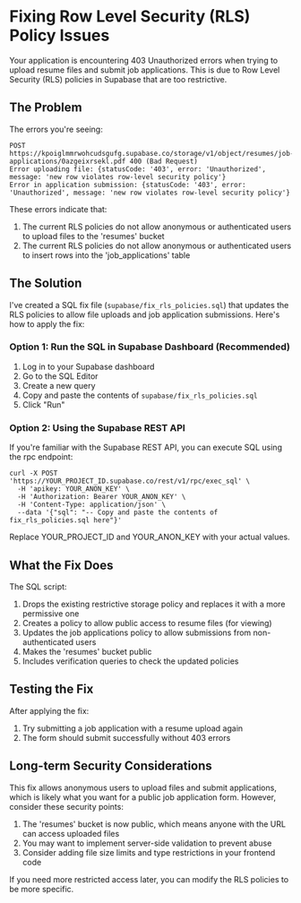 # Fixing Row Level Security (RLS) Policy Issues

Your application is encountering 403 Unauthorized errors when trying to upload resume files and submit job applications. This is due to Row Level Security (RLS) policies in Supabase that are too restrictive.

## The Problem

The errors you're seeing:
```
POST https://kpoiglmmrwohcudsgufg.supabase.co/storage/v1/object/resumes/job-applications/0azgeixrsekl.pdf 400 (Bad Request)
Error uploading file: {statusCode: '403', error: 'Unauthorized', message: 'new row violates row-level security policy'}
Error in application submission: {statusCode: '403', error: 'Unauthorized', message: 'new row violates row-level security policy'}
```

These errors indicate that:
1. The current RLS policies do not allow anonymous or authenticated users to upload files to the 'resumes' bucket
2. The current RLS policies do not allow anonymous or authenticated users to insert rows into the 'job_applications' table

## The Solution

I've created a SQL fix file (`supabase/fix_rls_policies.sql`) that updates the RLS policies to allow file uploads and job application submissions. Here's how to apply the fix:

### Option 1: Run the SQL in Supabase Dashboard (Recommended)

1. Log in to your Supabase dashboard
2. Go to the SQL Editor
3. Create a new query
4. Copy and paste the contents of `supabase/fix_rls_policies.sql`
5. Click "Run"

### Option 2: Using the Supabase REST API

If you're familiar with the Supabase REST API, you can execute SQL using the rpc endpoint:

```
curl -X POST 'https://YOUR_PROJECT_ID.supabase.co/rest/v1/rpc/exec_sql' \
  -H 'apikey: YOUR_ANON_KEY' \
  -H 'Authorization: Bearer YOUR_ANON_KEY' \
  -H 'Content-Type: application/json' \
  --data '{"sql": "-- Copy and paste the contents of fix_rls_policies.sql here"}'
```

Replace YOUR_PROJECT_ID and YOUR_ANON_KEY with your actual values.

## What the Fix Does

The SQL script:

1. Drops the existing restrictive storage policy and replaces it with a more permissive one
2. Creates a policy to allow public access to resume files (for viewing)
3. Updates the job applications policy to allow submissions from non-authenticated users
4. Makes the 'resumes' bucket public
5. Includes verification queries to check the updated policies

## Testing the Fix

After applying the fix:

1. Try submitting a job application with a resume upload again
2. The form should submit successfully without 403 errors

## Long-term Security Considerations

This fix allows anonymous users to upload files and submit applications, which is likely what you want for a public job application form. However, consider these security points:

1. The 'resumes' bucket is now public, which means anyone with the URL can access uploaded files
2. You may want to implement server-side validation to prevent abuse
3. Consider adding file size limits and type restrictions in your frontend code

If you need more restricted access later, you can modify the RLS policies to be more specific. 
 